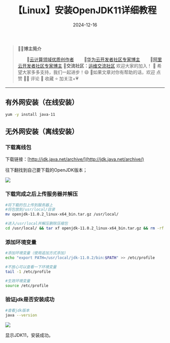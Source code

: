 ﻿---
title: 【Linux】安装OpenJDK11详细教程
icon: circle-info
order: 1
category:
  - Linux
  - Java
tag:
  - Linux
  - Java
  - 运维
pageview: false
date: 2024-12-16
comment: false
breadcrumb: false
---

>👨‍🎓**博主简介**
>
>&emsp;&emsp;🏅[云计算领域优质创作者](https://blog.csdn.net/liu_chen_yang?type=blog)
>&emsp;&emsp;🏅[华为云开发者社区专家博主](https://bbs.huaweicloud.com/community/myblog)
>&emsp;&emsp;🏅[阿里云开发者社区专家博主](https://developer.aliyun.com/my?spm=a2c6h.13148508.setting.3.21fc4f0eCmz1v3#/article?_k=zooqoz)
>💊**交流社区：**[运维交流社区](https://bbs.csdn.net/forums/lcy) 欢迎大家的加入！
>🐋 希望大家多多支持，我们一起进步！😄
>🎉如果文章对你有帮助的话，欢迎 点赞 👍🏻 评论 💬 收藏 ⭐️ 加关注+💗

---


## 有外网安装（在线安装）
```bash
yum -y install java-11
```

## 无外网安装（离线安装）
### 下载离线包

下载链接：[http://jdk.java.net/archive/](http://jdk.java.net/archive/)

往下翻找到自己要下载的OpenJDK版本；

![](https://lcy-blog.oss-cn-beijing.aliyuncs.com/blog/202412161355631.png)
### 下载完成之后上传服务器并解压
```bash
#将下载的包上传到服务器上
#将包放到/usr/local/目录
mv openjdk-11.0.2_linux-x64_bin.tar.gz /usr/local/

#进入/usr/local并解压删除压缩包
cd /usr/local/ && tar xf openjdk-11.0.2_linux-x64_bin.tar.gz && rm -rf openjdk-11.0.2_linux-x64_bin.tar.gz
```

### 添加环境变量
```bash
#添加环境变量（使用追加方式添加）
echo "export PATH=/usr/local/jdk-11.0.2/bin:$PATH" >> /etc/profile

#不放心可以查看一下环境变量
tail -1 /etc/profile

#生效环境变量
source /etc/profile
```
### 验证jdk是否安装成功
```bash
#查看jdk版本
java --version
```
![](https://lcy-blog.oss-cn-beijing.aliyuncs.com/blog/202412161355095.png)

显示JDK11，安装成功。



